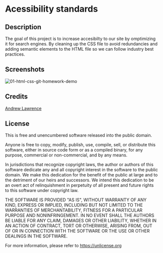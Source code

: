 # Acessibility standards

## Description
The goal of this project is to increase accesibilty to our site by omptimizing it for search engines.  By cleaning up the CSS file to avoid redundancies and adding semantic elements to the HTML file so we can follow industry best practices.

## Screenshots
![01-html-css-git-homework-demo](https://user-images.githubusercontent.com/108828765/191019821-308e2dfc-0671-4ce4-8c3d-043e12608d45.png)


## Credits
[Andrew Lawrence](https://www.github.com/acaseyl)
## License
This is free and unencumbered software released into the public domain.

Anyone is free to copy, modify, publish, use, compile, sell, or
distribute this software, either in source code form or as a compiled
binary, for any purpose, commercial or non-commercial, and by any
means.

In jurisdictions that recognize copyright laws, the author or authors
of this software dedicate any and all copyright interest in the
software to the public domain. We make this dedication for the benefit
of the public at large and to the detriment of our heirs and
successors. We intend this dedication to be an overt act of
relinquishment in perpetuity of all present and future rights to this
software under copyright law.

THE SOFTWARE IS PROVIDED "AS IS", WITHOUT WARRANTY OF ANY KIND,
EXPRESS OR IMPLIED, INCLUDING BUT NOT LIMITED TO THE WARRANTIES OF
MERCHANTABILITY, FITNESS FOR A PARTICULAR PURPOSE AND NONINFRINGEMENT.
IN NO EVENT SHALL THE AUTHORS BE LIABLE FOR ANY CLAIM, DAMAGES OR
OTHER LIABILITY, WHETHER IN AN ACTION OF CONTRACT, TORT OR OTHERWISE,
ARISING FROM, OUT OF OR IN CONNECTION WITH THE SOFTWARE OR THE USE OR
OTHER DEALINGS IN THE SOFTWARE.

For more information, please refer to <https://unlicense.org>
